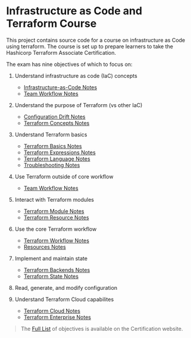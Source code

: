 # Infrastructure as Code and Terraform Course

This project contains source code for a course on infrastructure as Code using
terraform. The course is set up to prepare learners to take the Hashicorp Terraform
Associate Certification.

The exam has nine objectives of which to focus on:

1. Understand infrastructure as code (IaC) concepts

    - [Infrastructure-as-Code Notes](./infrastructure-as-code/README.md)
    - [Team Workflow Notes](./team-workflow/README.md)

2. Understand the purpose of Terraform (vs other IaC)

    - [Configuration Drift Notes](./configuration-drift/README.md)
    - [Terraform Concepts Notes](./terraform-concepts/README.md)

3. Understand Terraform basics

    - [Terraform Basics Notes](./terraform-basics/README.md)
    - [Terraform Expressions Notes](./expressions/README.md)
    - [Terraform Language Notes](./terraform-language/README.md)
    - [Troubleshooting Notes](./troubleshooting/README.md)

4. Use Terraform outside of core workflow

    - [Team Workflow Notes](./team-workflow/README.md)

5. Interact with Terraform modules

    - [Terraform Module Notes](./terraform-modules/README.md)
    - [Terraform Resource Notes](./terraform-resources/README.md)

6. Use the core Terraform workflow

    - [Terraform Workflow Notes](./terraform-workflow/README.md)
    - [Resources Notes](./resources/README.md)

7. Implement and maintain state

    - [Terraform Backends Notes](./terraform-backends/README.md)
    - [Terraform State Notes](./terraform-state/README.md)

8. Read, generate, and modify configuration

9. Understand Terraform Cloud capabilites
    - [Terraform Cloud Notes](./terraform-cloud/README.md)
    - [Terraform Enterprise Notes](./terraform-enterprise/README.md)

> The [Full List](https://www.hashicorp.com/certification/terraform-associate) of
> objectives is available on the Certification website.
